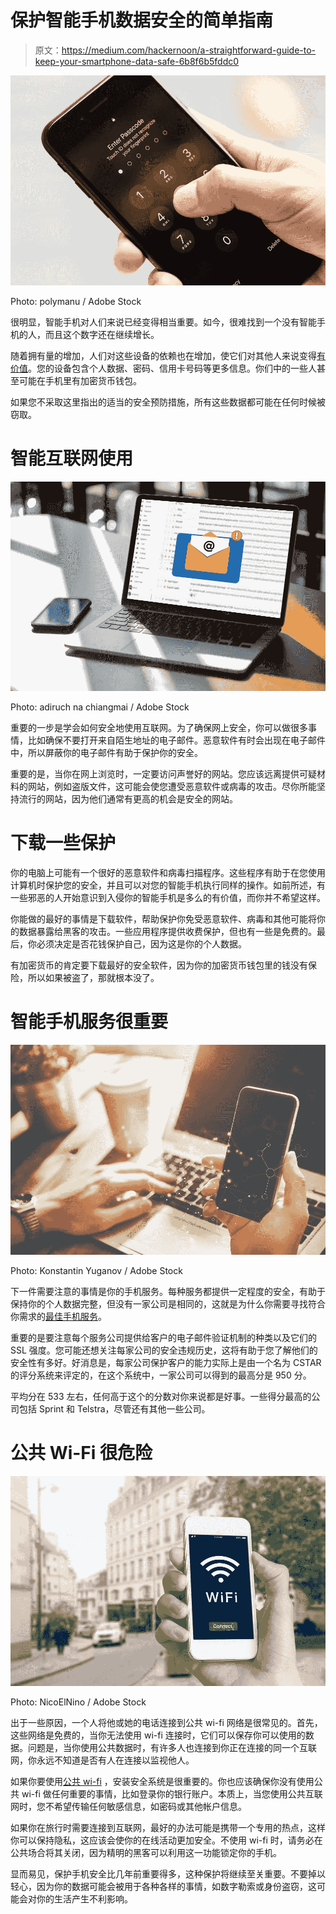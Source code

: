 # 保护智能手机数据安全的简单指南

> 原文：<https://medium.com/hackernoon/a-straightforward-guide-to-keep-your-smartphone-data-safe-6b8f6b5fddc0>

![](img/c414b11482544f81747ea5ae81bb0dce.png)

Photo: polymanu / Adobe Stock

很明显，智能手机对人们来说已经变得相当重要。如今，很难找到一个没有智能手机的人，而且这个数字还在继续增长。

随着拥有量的增加，人们对这些设备的依赖也在增加，使它们对其他人来说变得[有价值](https://www.cnet.com/news/your-smartphones-are-getting-more-valuable-for-hackers/)。您的设备包含个人数据、密码、信用卡号码等更多信息。你们中的一些人甚至可能在手机里有加密货币钱包。

如果您不采取这里指出的适当的安全预防措施，所有这些数据都可能在任何时候被窃取。

# 智能互联网使用

![](img/1cb6fa6199af32c0e1019c3e2832f18d.png)

Photo: adiruch na chiangmai / Adobe Stock

重要的一步是学会如何安全地使用互联网。为了确保网上安全，你可以做很多事情，比如确保不要打开来自陌生地址的电子邮件。恶意软件有时会出现在电子邮件中，所以屏蔽你的电子邮件有助于保护你的安全。

重要的是，当你在网上浏览时，一定要访问声誉好的网站。您应该远离提供可疑材料的网站，例如盗版文件，这可能会使您遭受恶意软件或病毒的攻击。尽你所能坚持流行的网站，因为他们通常有更高的机会是安全的网站。

# 下载一些保护

你的电脑上可能有一个很好的恶意软件和病毒扫描程序。这些程序有助于在您使用计算机时保护您的安全，并且可以对您的智能手机执行同样的操作。如前所述，有一些邪恶的人开始意识到入侵你的智能手机是多么的有价值，而你并不希望这样。

你能做的最好的事情是下载软件，帮助保护你免受恶意软件、病毒和其他可能将你的数据暴露给黑客的攻击。一些应用程序提供收费保护，但也有一些是免费的。最后，你必须决定是否花钱保护自己，因为这是你的个人数据。

有加密货币的肯定要下载最好的安全软件，因为你的加密货币钱包里的钱没有保险，所以如果被盗了，那就根本没了。

# 智能手机服务很重要

![](img/3321274f58dfa4e4deb814b5dc3f1651.png)

Photo: Konstantin Yuganov / Adobe Stock

下一件需要注意的事情是你的手机服务。每种服务都提供一定程度的安全，有助于保持你的个人数据完整，但没有一家公司是相同的，这就是为什么你需要寻找符合你需求的[最佳手机服务](https://budgetboost.co/best-cell-phone-service-provider-and-carrier-comparison/)。

重要的是要注意每个服务公司提供给客户的电子邮件验证机制的种类以及它们的 SSL 强度。您可能还想关注每家公司的安全违规历史，这将有助于您了解他们的安全性有多好。好消息是，每家公司保护客户的能力实际上是由一个名为 CSTAR 的评分系统来评定的，在这个系统中，一家公司可以得到的最高分是 950 分。

平均分在 533 左右，任何高于这个的分数对你来说都是好事。一些得分最高的公司包括 Sprint 和 Telstra，尽管还有其他一些公司。

# 公共 Wi-Fi 很危险

![](img/009eae1348321ad28747d16f2522a226.png)

Photo: NicoElNino / Adobe Stock

出于一些原因，一个人将他或她的电话连接到公共 wi-fi 网络是很常见的。首先，这些网络是免费的，当你无法使用 wi-fi 连接时，它们可以保存你可以使用的数据。问题是，当你使用公共数据时，有许多人也连接到你正在连接的同一个互联网，你永远不知道是否有人在连接以监视他人。

如果你要使用[公共 wi-fi](https://lifehacker.com/top-10-ways-to-stay-safe-on-public-wi-fi-networks-1791800347) ，安装安全系统是很重要的。你也应该确保你没有使用公共 wi-fi 做任何重要的事情，比如登录你的银行账户。本质上，当您使用公共互联网时，您不希望传输任何敏感信息，如密码或其他帐户信息。

如果你在旅行时需要连接到互联网，最好的办法可能是携带一个专用的热点，这样你可以保持隐私，这应该会使你的在线活动更加安全。不使用 wi-fi 时，请务必在公共场合将其关闭，因为精明的黑客可以利用这一功能锁定你的手机。

显而易见，保护手机安全比几年前重要得多，这种保护将继续至关重要。不要掉以轻心，因为你的数据可能会被用于各种各样的事情，如数字勒索或身份盗窃，这可能会对你的生活产生不利影响。